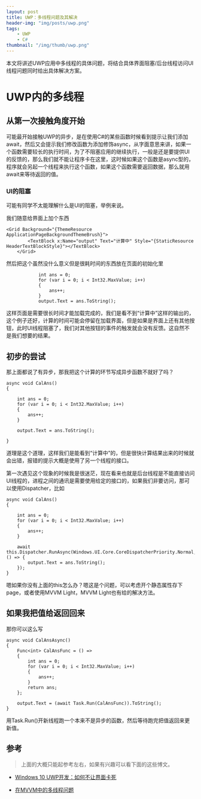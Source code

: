 ```yaml
---
layout: post
title: UWP：多线程问题及其解决
header-img: "img/posts/uwp.png"
tags:
    - UWP
    - C#
thumbnail: "/img/thumb/uwp.png"
---
```


本文将讲述UWP应用中多线程的具体问题，将结合具体界面阻塞/后台线程访问UI线程问题同时给出具体解决方案。

<!--more-->

# UWP内的多线程


## 从第一次接触角度开始

可能最开始接触UWP的异步，是在使用C#的某些函数时候看到提示让我们添加await，然后又会提示我们修改函数为添加修饰async，从字面意思来讲，如果一个函数需要较长的执行时间，为了不阻塞应用的继续执行，一般是还是要提供UI的反馈的，那么我们就不能让程序卡在这里，这时候如果这个函数是async型的，程序就会另起一个线程来执行这个函数，如果这个函数需要返回数据，那么就用await来等待返回的值。


### UI的阻塞

可能有同学不太能理解什么是UI的阻塞，举例来说。

我们随意给界面上加个东西
```CSharp
<Grid Background="{ThemeResource ApplicationPageBackgroundThemeBrush}">
        <TextBlock x:Name="output" Text="计算中" Style="{StaticResource HeaderTextBlockStyle}"></TextBlock>
    </Grid>
```
然后把这个虽然没什么意义但是很耗时间的东西放在页面的初始化里
```CSharp
            int ans = 0;
            for (var i = 0; i < Int32.MaxValue; i++)
            {
                ans++;
            }
            output.Text = ans.ToString();
```
这样页面是需要很长时间才能加载完成的，我们是看不到“计算中”这样的输出的，这个例子还好，计算的时间可能会停留在加载界面，但是如果是界面上还有其他按钮，此时UI线程阻塞了，我们对其他按钮的事件的触发就会没有反馈。这自然不是我们想要的结果。

## 初步的尝试
那上面都说了有异步，那我把这个计算的环节写成异步函数不就好了吗？
```CSharp
async void CalAns()
{

    int ans = 0;
    for (var i = 0; i < Int32.MaxValue; i++)
    {
        ans++;
    }

    output.Text = ans.ToString();
    
}
```
道理是这个道理，这样我们是能看到“计算中”的，但是很快计算结果出来的时候就会出错，报错的提示大概是使用了另一个线程的接口。


第一次遇见这个现象的时候我是很迷茫，现在看来也就是后台线程是不能直接访问UI线程的，进程之间的通讯是需要使用给定的接口的，如果我们非要访问，那可以使用Dispatcher，比如
```CSharp
async void CalAns()
{

    int ans = 0;
    for (var i = 0; i < Int32.MaxValue; i++)
    {
        ans++;
    }

    await this.Dispatcher.RunAsync(Windows.UI.Core.CoreDispatcherPriority.Normal, () => {
        output.Text = ans.ToString();
    });
}
```
嗯如果你没有上面的this怎么办？嗯这是个问题，可以考虑开个静态属性存下page，或者使用MVVM Light，MVVM Light也有给的解决方法。

## 如果我把值给返回回来
那你可以这么写
```CSharp
async void CalAnsAsync()
{
    Func<int> CalAnsFunc = () =>
    {
        int ans = 0;
        for (var i = 0; i < Int32.MaxValue; i++)
        {
            ans++;
        }
        return ans;
    };

    output.Text = (await Task.Run(CalAnsFunc)).ToString();
}
```
用Task.Run()开新线程跑一个本来不是异步的函数，然后等待跑完把值返回来更新值。

## 参考
> 上面的大概只能起参考左右，如果有兴趣可以看下面的这些博文。

+ [Windows 10 UWP开发：如何不让界面卡死](http://edi.wang/post/2016/2/18/windows-10-uwp-async-await-ui-thread)

+ [在MVVM中的多线程问题](http://www.jianshu.com/p/8a44075e66f8)